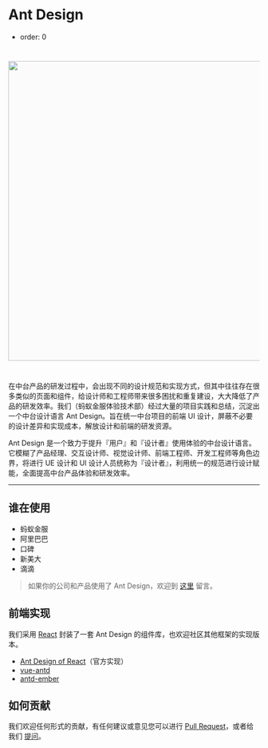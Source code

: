 # Ant Design

- order: 0

<div style="text-align:center;background:#FBFBFB;margin:40px 0;">
  <img align="middle" width="600" src="https://os.alipayobjects.com/rmsportal/mgesTPFxodmIwpi.png">
</div>

在中台产品的研发过程中，会出现不同的设计规范和实现方式，但其中往往存在很多类似的页面和组件，给设计师和工程师带来很多困扰和重复建设，大大降低了产品的研发效率。我们（蚂蚁金服体验技术部）经过大量的项目实践和总结，沉淀出一个中台设计语言 Ant Design。旨在统一中台项目的前端 UI 设计，屏蔽不必要的设计差异和实现成本，解放设计和前端的研发资源。

Ant Design 是一个致力于提升『用户』和『设计者』使用体验的中台设计语言。它模糊了产品经理、交互设计师、视觉设计师、前端工程师、开发工程师等角色边界，将进行 UE 设计和 UI 设计人员统称为『设计者』，利用统一的规范进行设计赋能，全面提高中台产品体验和研发效率。

---

## 谁在使用

- 蚂蚁金服
- 阿里巴巴
- 口碑
- 新美大
- 滴滴

> 如果你的公司和产品使用了 Ant Design，欢迎到 [这里](https://github.com/ant-design/ant-design/issues/477) 留言。

## 前端实现

我们采用 [React](http://facebook.github.io/react/) 封装了一套 Ant Design 的组件库，也欢迎社区其他框架的实现版本。

- [Ant Design of React](/docs/react/introduce)（官方实现）
- [vue-antd](https://github.com/okoala/vue-antd)
- [antd-ember](https://github.com/idcos/antd-ember)

## 如何贡献

我们欢迎任何形式的贡献，有任何建议或意见您可以进行 [Pull Request](https://github.com/ant-design/ant-design/pulls)，或者给我们 [提问](https://github.com/ant-design/ant-design/issues)。
